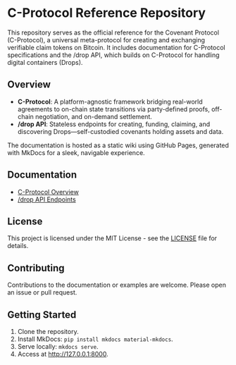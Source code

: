 # C-Protocol Reference Repository

This repository serves as the official reference for the Covenant Protocol (C-Protocol), a universal meta-protocol for creating and exchanging verifiable claim tokens on Bitcoin. It includes documentation for C-Protocol specifications and the /drop API, which builds on C-Protocol for handling digital containers (Drops).

## Overview

- **C-Protocol**: A platform-agnostic framework bridging real-world agreements to on-chain state transitions via party-defined proofs, off-chain negotiation, and on-demand settlement.
- **/drop API**: Stateless endpoints for creating, funding, claiming, and discovering Drops—self-custodied covenants holding assets and data.

The documentation is hosted as a static wiki using GitHub Pages, generated with MkDocs for a sleek, navigable experience.

## Documentation

- [C-Protocol Overview](docs/c-protocol-overview.md)
- [/drop API Endpoints](docs/drop-api-endpoints.md)

## License

This project is licensed under the MIT License - see the [LICENSE](LICENSE) file for details.

## Contributing

Contributions to the documentation or examples are welcome. Please open an issue or pull request.

## Getting Started

1. Clone the repository.
2. Install MkDocs: `pip install mkdocs material-mkdocs`.
3. Serve locally: `mkdocs serve`.
4. Access at http://127.0.0.1:8000.